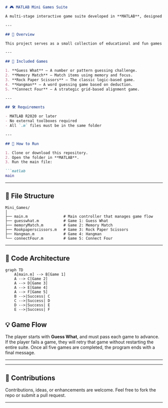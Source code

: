 ````markdown
# 🎮 MATLAB Mini Games Suite

A multi-stage interactive game suite developed in **MATLAB**, designed to challenge players with a series of logic, memory, and word-based games. Each game must be successfully completed to proceed to the next, creating a progressive gameplay experience.

---

## 📌 Overview

This project serves as a small collection of educational and fun games built in MATLAB. It’s perfect for learning flow control, modular programming, and interactive console input/output in a structured, game-based format.

---

## 🧩 Included Games

1. **Guess What** — A number or pattern guessing challenge.
2. **Memory Match** — Match items using memory and focus.
3. **Rock Paper Scissors** — The classic logic-based game.
4. **Hangman** — A word guessing game based on deduction.
5. **Connect Four** — A strategic grid-based alignment game.

---

## 🛠 Requirements

- MATLAB R2020 or later
- No external toolboxes required
- All `.m` files must be in the same folder

---

## 🚀 How to Run

1. Clone or download this repository.
2. Open the folder in **MATLAB**.
3. Run the main file:

```matlab
main
````

---

## 📂 File Structure

```plaintext
Mini_Games/
│
├── main.m                # Main controller that manages game flow
├── guesswhat.m           # Game 1: Guess What
├── memoryMatch.m         # Game 2: Memory Match
├── Rookpaperscissors.m   # Game 3: Rock Paper Scissors
├── Hangman.m             # Game 4: Hangman
└── connectFour.m         # Game 5: Connect Four
```

---

## 🧩 Code Architecture
```mermaid
graph TD
    A[main.m] --> B[Game 1]
    A --> C[Game 2]
    A --> D[Game 3]
    A --> E[Game 4]
    A --> F[Game 5]
    B -->|Success| C
    C -->|Success| D
    D -->|Success| E
    E -->|Success| F
```
## 💡 Game Flow

The player starts with **Guess What**, and must pass each game to advance. If the player fails a game, they will retry that game without restarting the entire suite. Once all five games are completed, the program ends with a final message.

---

---

## 🙌 Contributions

Contributions, ideas, or enhancements are welcome. Feel free to fork the repo or submit a pull request.

---
```
```
